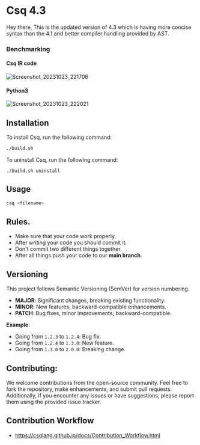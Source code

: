 # Csq 4.3

Hey there,
This is the updated version of 4.3 which is having more concise syntax than the 4.1 and better compiler handling provided by AST.

### Benchmarking
#### Csq IR code
![Screenshot_20231023_221706](https://github.com/CsqLang/.github/assets/90708238/8edc3bc3-1b9e-4b30-b57d-a404cfa8c643)
#### Python3
![Screenshot_20231023_222021](https://github.com/CsqLang/.github/assets/90708238/ceff0c68-9562-42e4-b58d-68981df07ad6)


## Installation

To install Csq, run the following command:

```bash
./build.sh
```
To uninstall Csq, run the following command:
```
./build.sh uninstall
```

## Usage

```bash
csq <filename>
```

## Rules.

-   Make sure that your code work properly.
-   After writing your code you should commit it.
-   Don't commit two different things together.
-   After all things push your code to our **main branch**.

## Versioning

This project follows Semantic Versioning (SemVer) for version numbering.

- **MAJOR**: Significant changes, breaking existing functionality.
- **MINOR**: New features, backward-compatible enhancements.
- **PATCH**: Bug fixes, minor improvements, backward-compatible.

**Example**:
- Going from `1.2.3` to `1.2.4`: Bug fix.
- Going from `1.2.4` to `1.3.0`: New feature.
- Going from `1.3.0` to `2.0.0`: Breaking change.


## Contributing:
We welcome contributions from the open-source community. Feel free to fork the repository, make enhancements, and submit pull requests. Additionally, if you encounter any issues or have suggestions, please report them using the provided issue tracker.
## Contribution Workflow
 - https://csqlang.github.io/docs/Contribution_Workflow.html
